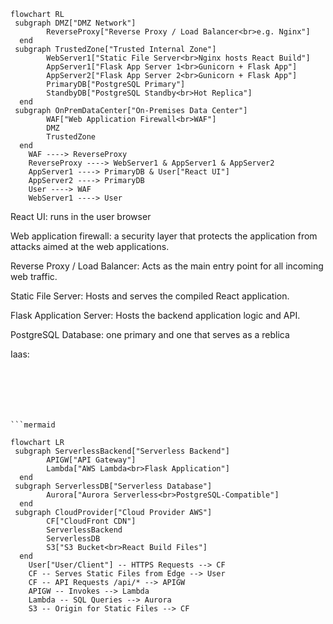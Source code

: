 ```mermaid
flowchart RL
 subgraph DMZ["DMZ Network"]
        ReverseProxy["Reverse Proxy / Load Balancer<br>e.g. Nginx"]
  end
 subgraph TrustedZone["Trusted Internal Zone"]
        WebServer1["Static File Server<br>Nginx hosts React Build"]
        AppServer1["Flask App Server 1<br>Gunicorn + Flask App"]
        AppServer2["Flask App Server 2<br>Gunicorn + Flask App"]
        PrimaryDB["PostgreSQL Primary"]
        StandbyDB["PostgreSQL Standby<br>Hot Replica"]
  end
 subgraph OnPremDataCenter["On-Premises Data Center"]
        WAF["Web Application Firewall<br>WAF"]
        DMZ
        TrustedZone
  end
    WAF ----> ReverseProxy
    ReverseProxy ----> WebServer1 & AppServer1 & AppServer2
    AppServer1 ----> PrimaryDB & User["React UI"]
    AppServer2 ----> PrimaryDB
    User ----> WAF
    WebServer1 ----> User

```

React UI: runs in the user browser

Web application firewall: a security layer that protects the application from attacks aimed at the web applications.

Reverse Proxy / Load Balancer: Acts as the main entry point for all incoming web traffic.

Static File Server: Hosts and serves the compiled React application.

Flask Application Server: Hosts the backend application logic and API.

PostgreSQL Database: one primary and one that serves as a reblica

Iaas:

```mermaid






```mermaid

flowchart LR
 subgraph ServerlessBackend["Serverless Backend"]
        APIGW["API Gateway"]
        Lambda["AWS Lambda<br>Flask Application"]
  end
 subgraph ServerlessDB["Serverless Database"]
        Aurora["Aurora Serverless<br>PostgreSQL-Compatible"]
  end
 subgraph CloudProvider["Cloud Provider AWS"]
        CF["CloudFront CDN"]
        ServerlessBackend
        ServerlessDB
        S3["S3 Bucket<br>React Build Files"]
  end
    User["User/Client"] -- HTTPS Requests --> CF
    CF -- Serves Static Files from Edge --> User
    CF -- API Requests /api/* --> APIGW
    APIGW -- Invokes --> Lambda
    Lambda -- SQL Queries --> Aurora
    S3 -- Origin for Static Files --> CF


